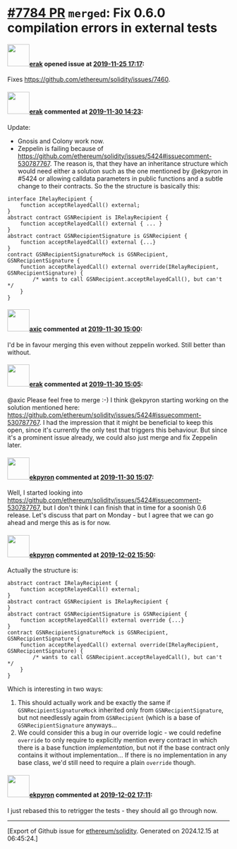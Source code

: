 # [\#7784 PR](https://github.com/ethereum/solidity/pull/7784) `merged`: Fix 0.6.0 compilation errors in external tests

#### <img src="https://avatars.githubusercontent.com/u/20012009?u=61e903cf16bc5f3353db1d571401e2e71b6f61ed&v=4" width="50">[erak](https://github.com/erak) opened issue at [2019-11-25 17:17](https://github.com/ethereum/solidity/pull/7784):

Fixes https://github.com/ethereum/solidity/issues/7460.

#### <img src="https://avatars.githubusercontent.com/u/20012009?u=61e903cf16bc5f3353db1d571401e2e71b6f61ed&v=4" width="50">[erak](https://github.com/erak) commented at [2019-11-30 14:23](https://github.com/ethereum/solidity/pull/7784#issuecomment-559974137):

Update:

- Gnosis and Colony work now.
- Zeppelin is failing because of https://github.com/ethereum/solidity/issues/5424#issuecomment-530787767. The reason is, that they have an inheritance structure which would need either a solution such as the one mentioned by @ekpyron in #5424 or allowing calldata parameters in public functions and a subtle change to their contracts.
So the the structure is basically this:
```
interface IRelayRecipient {
    function acceptRelayedCall() external;
}
abstract contract GSNRecipient is IRelayRecipient {
    function acceptRelayedCall() external { ... }
}
abstract contract GSNRecipientSignature is GSNRecipient {
    function acceptRelayedCall() external {...}
}
contract GSNRecipientSignatureMock is GSNRecipient, GSNRecipientSignature {
    function acceptRelayedCall() external override(IRelayRecipient, GSNRecipientSignature) {
        /* wants to call GSNRecipient.acceptRelayedCall(), but can't */
    }
}
```

#### <img src="https://avatars.githubusercontent.com/u/20340?v=4" width="50">[axic](https://github.com/axic) commented at [2019-11-30 15:00](https://github.com/ethereum/solidity/pull/7784#issuecomment-559979020):

I'd be in favour merging this even without zeppelin worked. Still better than without.

#### <img src="https://avatars.githubusercontent.com/u/20012009?u=61e903cf16bc5f3353db1d571401e2e71b6f61ed&v=4" width="50">[erak](https://github.com/erak) commented at [2019-11-30 15:05](https://github.com/ethereum/solidity/pull/7784#issuecomment-559979727):

@axic Please feel free to merge :-) I think @ekpyron starting working on the solution mentioned here: https://github.com/ethereum/solidity/issues/5424#issuecomment-530787767. I had the impression that it might be beneficial to keep this open, since it's currently the only test that triggers this behaviour. But since it's a prominent issue already, we could also just merge and fix Zeppelin later.

#### <img src="https://avatars.githubusercontent.com/u/1347491?v=4" width="50">[ekpyron](https://github.com/ekpyron) commented at [2019-11-30 15:07](https://github.com/ethereum/solidity/pull/7784#issuecomment-559979969):

Well, I started looking into https://github.com/ethereum/solidity/issues/5424#issuecomment-530787767, but I don't think I can finish that in time for a soonish 0.6 release. Let's discuss that part on Monday - but I agree that we can go ahead and merge this as is for now.

#### <img src="https://avatars.githubusercontent.com/u/1347491?v=4" width="50">[ekpyron](https://github.com/ekpyron) commented at [2019-12-02 15:50](https://github.com/ethereum/solidity/pull/7784#issuecomment-560454834):

Actually the structure is:
```
abstract contract IRelayRecipient {
    function acceptRelayedCall() external;
}
abstract contract GSNRecipient is IRelayRecipient {
}
abstract contract GSNRecipientSignature is GSNRecipient {
    function acceptRelayedCall() external override {...}
}
contract GSNRecipientSignatureMock is GSNRecipient, GSNRecipientSignature {
    function acceptRelayedCall() external override(IRelayRecipient, GSNRecipientSignature) {
        /* wants to call GSNRecipient.acceptRelayedCall(), but can't */
    }
}
```

Which is interesting in two ways:
1. This should actually work and be exactly the same if ``GSNRecipientSignatureMock`` inherited only from ``GSNRecipientSignature``, but not needlessly again from ``GSNRecipient`` (which is a base of ``GSNRecipientSignature`` anyways...
2. We could consider this a bug in our override logic - we could redefine ``override`` to only require to explicitly mention every contract in which there is a base function *implementation*, but not if the base contract only contains it without implementation... If there is no implementation in any base class, we'd still need to require a plain ``override`` though.

#### <img src="https://avatars.githubusercontent.com/u/1347491?v=4" width="50">[ekpyron](https://github.com/ekpyron) commented at [2019-12-02 17:11](https://github.com/ethereum/solidity/pull/7784#issuecomment-560489441):

I just rebased this to retrigger the tests - they should all go through now.


-------------------------------------------------------------------------------



[Export of Github issue for [ethereum/solidity](https://github.com/ethereum/solidity). Generated on 2024.12.15 at 06:45:24.]
